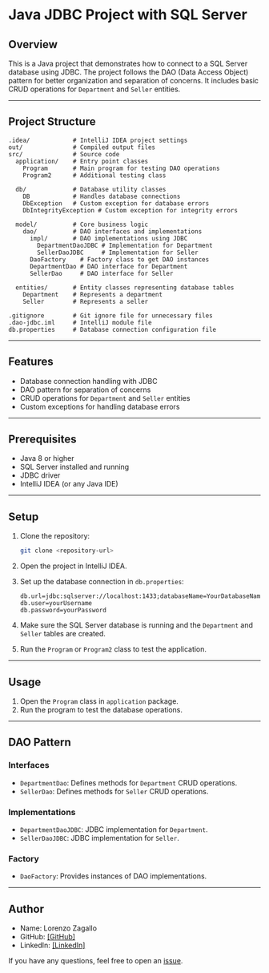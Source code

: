 # Java JDBC Project with SQL Server

## Overview
This is a Java project that demonstrates how to connect to a SQL Server database using JDBC. The project follows the DAO (Data Access Object) pattern for better organization and separation of concerns. It includes basic CRUD operations for `Department` and `Seller` entities.

---

## Project Structure
```
.idea/            # IntelliJ IDEA project settings
out/              # Compiled output files
src/              # Source code
  application/    # Entry point classes
    Program       # Main program for testing DAO operations
    Program2      # Additional testing class

  db/             # Database utility classes
    DB            # Handles database connections
    DbException   # Custom exception for database errors
    DbIntegrityException # Custom exception for integrity errors

  model/          # Core business logic
    dao/          # DAO interfaces and implementations
      impl/       # DAO implementations using JDBC
        DepartmentDaoJDBC # Implementation for Department
        SellerDaoJDBC     # Implementation for Seller
      DaoFactory    # Factory class to get DAO instances
      DepartmentDao # DAO interface for Department
      SellerDao     # DAO interface for Seller

  entities/       # Entity classes representing database tables
    Department    # Represents a department
    Seller        # Represents a seller

.gitignore        # Git ignore file for unnecessary files
.dao-jdbc.iml     # IntelliJ module file
db.properties     # Database connection configuration file
```

---

## Features
- Database connection handling with JDBC
- DAO pattern for separation of concerns
- CRUD operations for `Department` and `Seller` entities
- Custom exceptions for handling database errors

---

## Prerequisites
- Java 8 or higher
- SQL Server installed and running
- JDBC driver
- IntelliJ IDEA (or any Java IDE)

---

## Setup
1. Clone the repository:
   ```bash
   git clone <repository-url>
   ```

2. Open the project in IntelliJ IDEA.

3. Set up the database connection in `db.properties`:
   ```properties
   db.url=jdbc:sqlserver://localhost:1433;databaseName=YourDatabaseName
   db.user=yourUsername
   db.password=yourPassword
   ```

4. Make sure the SQL Server database is running and the `Department` and `Seller` tables are created.

5. Run the `Program` or `Program2` class to test the application.

---

## Usage
1. Open the `Program` class in `application` package.
2. Run the program to test the database operations.

---

## DAO Pattern
### Interfaces
- `DepartmentDao`: Defines methods for `Department` CRUD operations.
- `SellerDao`: Defines methods for `Seller` CRUD operations.

### Implementations
- `DepartmentDaoJDBC`: JDBC implementation for `Department`.
- `SellerDaoJDBC`: JDBC implementation for `Seller`.

### Factory
- `DaoFactory`: Provides instances of DAO implementations.

---

## Author

- Name: Lorenzo Zagallo
- GitHub: [[GitHub]](https://github.com/Lorenzo-Zagallo/)
- LinkedIn: [[LinkedIn]](https://www.linkedin.com/in/lorenzo-zagallo-07654a2b9/)


If you have any questions, feel free to open an [issue](https://github.com/Lorenzo-Zagallo/dao-jdbc/issues).

